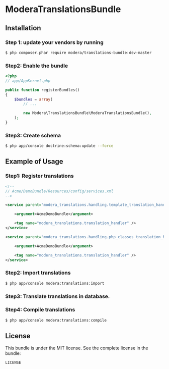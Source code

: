 # ModeraTranslationsBundle

## Installation

### Step 1: update your vendors by running

``` bash
$ php composer.phar require modera/translations-bundle:dev-master
```

### Step2: Enable the bundle

``` php
<?php
// app/AppKernel.php

public function registerBundles()
{
    $bundles = array(
        // ...

        new Modera\TranslationsBundle\ModeraTranslationsBundle(),
    );
}
```

### Step3: Create schema

``` bash
$ php app/console doctrine:schema:update --force
```

## Example of Usage

### Step1: Register translations

``` xml
<!--
// Acme/DemoBundle/Resources/config/services.xml
-->

<service parent="modera_translations.handling.template_translation_handler">

    <argument>AcmeDemoBundle</argument>

    <tag name="modera_translations.translation_handler" />
</service>

<service parent="modera_translations.handling.php_classes_translation_handler">

    <argument>AcmeDemoBundle</argument>

    <tag name="modera_translations.translation_handler" />
</service>

```

### Step2: Import translations

``` bash
$ php app/console modera:translations:import
```

### Step3: Translate translations in database.

### Step4: Compile translations

``` bash
$ php app/console modera:translations:compile
```

## License

This bundle is under the MIT license. See the complete license in the bundle:

```
LICENSE
```